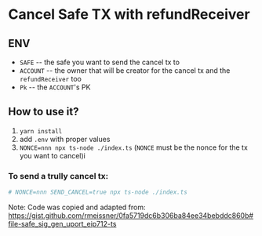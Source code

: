 # Cancel Safe TX with refundReceiver

## ENV
- `SAFE` -- the safe you want to send the cancel tx to
- `ACCOUNT` -- the owner that will be creator for the cancel tx and the `refundReceiver` too
- `Pk` -- the `ACCOUNT`'s PK

## How to use it?
1. `yarn install`
2. add `.env` with proper values
3. `NONCE=nnn npx ts-node ./index.ts` (`NONCE` must be the nonce for the tx you want to cancel)i

### To send a trully cancel tx:
```bash
# NONCE=nnn SEND_CANCEL=true npx ts-node ./index.ts
```

Note: Code was copied and adapted from: https://gist.github.com/rmeissner/0fa5719dc6b306ba84ee34bebddc860b#file-safe_sig_gen_uport_eip712-ts
